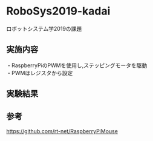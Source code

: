 # RoboSys2019-kadai
ロボットシステム学2019の課題  
  
  ## 実施内容  
  ・RaspberryPiのPWMを使用し,ステッピングモータを駆動  
  ・PWMはレジスタから設定  
  
  ## 実験結果  
  
  
  ## 参考  
  https://github.com/rt-net/RaspberryPiMouse
  
